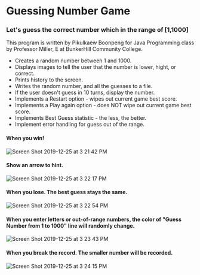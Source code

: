 # Guessing Number Game
### Let's guess the correct number which in the range of [1,1000]

This program is written by Pikulkaew Boonpeng for Java Programming class by Professor Miller, E at BunkerHill Community College.

* Creates a random number between 1 and 1000.
* Displays images to tell the user that the number is lower, hight, or correct.
* Prints history to the screen.
* Writes the random number, and all the guesses to a file.
* If the user doesn't guess in 10 turns, display the number.
* Implements a Restart option - wipes out current game best score.
* Implements a Play again option - does NOT wipe out current game best score.
* Implements Best Guess statistic - the less, the better.
* Implement error handling for guess out of the range.



#### When you win!

![Screen Shot 2019-12-25 at 3 21 42 PM](https://user-images.githubusercontent.com/51871643/71450340-58cc8a00-272e-11ea-98e5-d721b3aad0ca.png)




#### Show an arrow to hint.

![Screen Shot 2019-12-25 at 3 22 17 PM](https://user-images.githubusercontent.com/51871643/71450341-58cc8a00-272e-11ea-925c-6ee0c28fdf00.png)




#### When you lose. The best guess stays the same.

![Screen Shot 2019-12-25 at 3 22 54 PM](https://user-images.githubusercontent.com/51871643/71450342-58cc8a00-272e-11ea-9307-e4535ca0acc7.png)




#### When you enter letters or out-of-range numbers, the color of "Guess Number from 1 to 1000" line will randomly change.

![Screen Shot 2019-12-25 at 3 23 43 PM](https://user-images.githubusercontent.com/51871643/71450344-58cc8a00-272e-11ea-94d8-5667c21bd8e9.png)




#### When you break the record. The smaller number will be recorded.

![Screen Shot 2019-12-25 at 3 24 15 PM](https://user-images.githubusercontent.com/51871643/71450345-58cc8a00-272e-11ea-861e-b14d7850b5f9.png)
